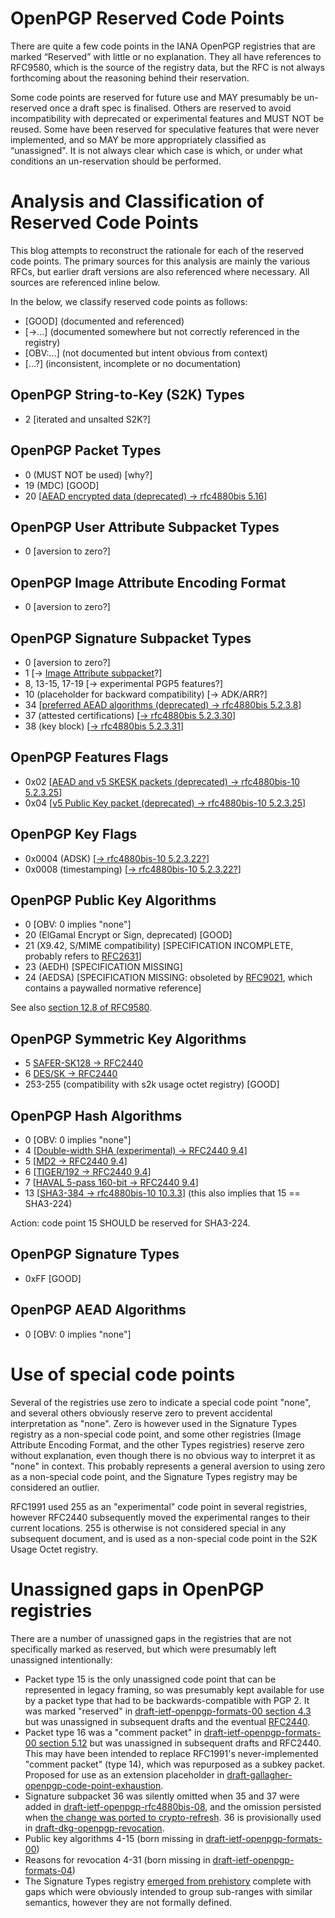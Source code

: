 # OpenPGP Reserved Code Points

There are quite a few code points in the IANA OpenPGP registries that are marked “Reserved” with little or no explanation.
They all have references to RFC9580, which is the source of the registry data, but the RFC is not always forthcoming about the reasoning behind their reservation.

Some code points are reserved for future use and MAY presumably be un-reserved once a draft spec is finalised.
Others are reserved to avoid incompatibility with deprecated or experimental features and MUST NOT be reused.
Some have been reserved for speculative features that were never implemented, and so MAY be more appropriately classified as “unassigned".
It is not always clear which case is which, or under what conditions an un-reservation should be performed.

# Analysis and Classification of Reserved Code Points

This blog attempts to reconstruct the rationale for each of the reserved code points.
The primary sources for this analysis are mainly the various RFCs, but earlier draft versions are also referenced where necessary.
All sources are referenced inline below.

In the below, we classify reserved code points as follows:

* [GOOD] (documented and referenced)
* [->...] (documented somewhere but not correctly referenced in the registry)
* [OBV:...] (not documented but intent obvious from context)
* [...?] (inconsistent, incomplete or no documentation)

## OpenPGP String-to-Key (S2K) Types

* 2 [iterated and unsalted S2K?]

## OpenPGP Packet Types

* 0 (MUST NOT be used) [why?]
* 19 (MDC) [GOOD]
* 20 [[AEAD encrypted data (deprecated) -> rfc4880bis 5.16](https://datatracker.ietf.org/doc/html/draft-ietf-openpgp-rfc4880bis#section-5.16)]

## OpenPGP User Attribute Subpacket Types

* 0 [aversion to zero?]

## OpenPGP Image Attribute Encoding Format

* 0 [aversion to zero?]

## OpenPGP Signature Subpacket Types

* 0 [aversion to zero?]
* 1 [-> [Image Attribute subpacket](https://andrewgdotcom.gitlab.io/openpgp-user-attributes)?]
* 8, 13-15, 17-19 [-> experimental PGP5 features?]
* 10 (placeholder for backward compatibility) [-> ADK/ARR?]
* 34 [[preferred AEAD algorithms (deprecated) -> rfc4880bis 5.2.3.8](https://datatracker.ietf.org/doc/html/draft-ietf-openpgp-rfc4880bis#section-5.2.3.8)]
* 37 (attested certifications) [[-> rfc4880bis 5.2.3.30](https://datatracker.ietf.org/doc/html/draft-ietf-openpgp-rfc4880bis#section-5.2.3.30)]
* 38 (key block) [[-> rfc4880bis 5.2.3.31](https://datatracker.ietf.org/doc/html/draft-ietf-openpgp-rfc4880bis#section-5.2.3.31)]

## OpenPGP Features Flags

* 0x02 [[AEAD and v5 SKESK packets (deprecated) -> rfc4880bis-10 5.2.3.25](https://datatracker.ietf.org/doc/html/draft-ietf-openpgp-rfc4880bis#section-5.2.3.25)]
* 0x04 [[v5 Public Key packet (deprecated) -> rfc4880bis-10 5.2.3.25](https://datatracker.ietf.org/doc/html/draft-ietf-openpgp-rfc4880bis#section-5.2.3.25)]

## OpenPGP Key Flags

* 0x0004 (ADSK) [[-> rfc4880bis-10 5.2.3.22?](https://datatracker.ietf.org/doc/html/draft-ietf-openpgp-rfc4880bis#section-5.2.3.22)]
* 0x0008 (timestamping) [[-> rfc4880bis-10 5.2.3.22?](https://datatracker.ietf.org/doc/html/draft-ietf-openpgp-rfc4880bis#section-5.2.3.22)]

## OpenPGP Public Key Algorithms

* 0 [OBV: 0 implies "none"]
* 20 (ElGamal Encrypt or Sign, deprecated) [GOOD]
* 21 (X9.42, S/MIME compatibility) [SPECIFICATION INCOMPLETE, probably refers to [RFC2631](https://datatracker.ietf.org/doc/html/rfc2631)]
* 23 (AEDH) [SPECIFICATION MISSING]
* 24 (AEDSA) [SPECIFICATION MISSING: obsoleted by [RFC9021](https://www.rfc-editor.org/rfc/rfc9021.pdf), which contains a paywalled normative reference]

See also [section 12.8 of RFC9580](https://datatracker.ietf.org/doc/html/rfc9580#section-12.8).

## OpenPGP Symmetric Key Algorithms

* 5 [SAFER-SK128 -> RFC2440](https://datatracker.ietf.org/doc/html/rfc2440#section-9.2)
* 6 [DES/SK -> RFC2440](https://datatracker.ietf.org/doc/html/rfc2440#section-9.2)
* 253-255 (compatibility with s2k usage octet registry) [GOOD]

## OpenPGP Hash Algorithms

* 0 [OBV: 0 implies "none"]
* 4 [[Double-width SHA (experimental) -> RFC2440 9.4](https://datatracker.ietf.org/doc/html/rfc2440#section-9.4)]
* 5 [[MD2 -> RFC2440 9.4](https://datatracker.ietf.org/doc/html/rfc2440#section-9.4)]
* 6 [[TIGER/192 -> RFC2440 9.4](https://datatracker.ietf.org/doc/html/rfc2440#section-9.4)]
* 7 [[HAVAL 5-pass 160-bit -> RFC2440 9.4](https://datatracker.ietf.org/doc/html/rfc2440#section-9.4)]
* 13 [[SHA3-384 -> rfc4880bis-10 10.3.3](https://datatracker.ietf.org/doc/html/draft-ietf-openpgp-rfc4880bis#section-10.3.3)] (this also implies that 15 == SHA3-224)

Action: code point 15 SHOULD be reserved for SHA3-224.

## OpenPGP Signature Types

* 0xFF [GOOD]

## OpenPGP AEAD Algorithms

* 0 [OBV: 0 implies "none"]

# Use of special code points

Several of the registries use zero to indicate a special code point "none", and several others obviously reserve zero to prevent accidental interpretation as "none".
Zero is however used in the Signature Types registry as a non-special code point, and some other registries (Image Attribute Encoding Format, and the other Types registries) reserve zero without explanation, even though there is no obvious way to interpret it as "none" in context.
This probably represents a general aversion to using zero as a non-special code point, and the Signature Types registry may be considered an outlier.

RFC1991 used 255 as an "experimental" code point in several registries, however RFC2440 subsequently moved the experimental ranges to their current locations.
255 is otherwise is not considered special in any subsequent document, and is used as a non-special code point in the S2K Usage Octet registry.

# Unassigned gaps in OpenPGP registries

There are a number of unassigned gaps in the registries that are not specifically marked as reserved, but which were presumably left unassigned intentionally:

* Packet type 15 is the only unassigned code point that can be represented in legacy framing, so was presumably kept available for use by a packet type that had to be backwards-compatible with PGP 2.
    It was marked "reserved" in [draft-ietf-openpgp-formats-00 section 4.3](https://datatracker.ietf.org/doc/html/draft-ietf-openpgp-formats-00#autoid-116) but was unassigned in subsequent drafts and the eventual [RFC2440](https://datatracker.ietf.org/doc/html/rfc2440).
* Packet type 16 was a "comment packet" in [draft-ietf-openpgp-formats-00 section 5.12](https://datatracker.ietf.org/doc/html/draft-ietf-openpgp-formats-00#autoid-162) but was unassigned in subsequent drafts and RFC2440.
    This may have been intended to replace RFC1991's never-implemented "comment packet" (type 14), which was repurposed as a subkey packet.
    Proposed for use as an extension placeholder in [draft-gallagher-openpgp-code-point-exhaustion](https://andrewgdotcom.gitlab.io/openpgp-code-point-exhaustion#section-4.3).
* Signature subpacket 36 was silently omitted when 35 and 37 were added in [draft-ietf-openpgp-rfc4880bis-08](https://datatracker.ietf.org/doc/html/draft-ietf-openpgp-rfc4880bis-08), and the omission persisted when [the change was ported to crypto-refresh](https://gitlab.com/openpgp-wg/rfc4880bis/-/commit/badfc9fec92ea6833bfab60cb70c99e1d549a79e#ec9f85ae915d32d2e0d0d0e5258927a7e3559c4d_1007_1006).
    36 is provisionally used in [draft-dkg-openpgp-revocation](https://datatracker.ietf.org/doc/html/draft-dkg-openpgp-revocation#name-the-delegated-revoker).
* Public key algorithms 4-15 (born missing in [draft-ietf-openpgp-formats-00](https://datatracker.ietf.org/doc/html/draft-ietf-openpgp-formats-00#autoid-164))
* Reasons for revocation 4-31 (born missing in [draft-ietf-openpgp-formats-04](https://datatracker.ietf.org/doc/html/draft-ietf-openpgp-formats-04#section-5.2.3.22))
* The Signature Types registry [emerged from prehistory](https://datatracker.ietf.org/doc/html/draft-atkins-pgpformat-01#section-6.2.1) complete with gaps which were obviously intended to group sub-ranges with similar semantics, however they are not formally defined.
